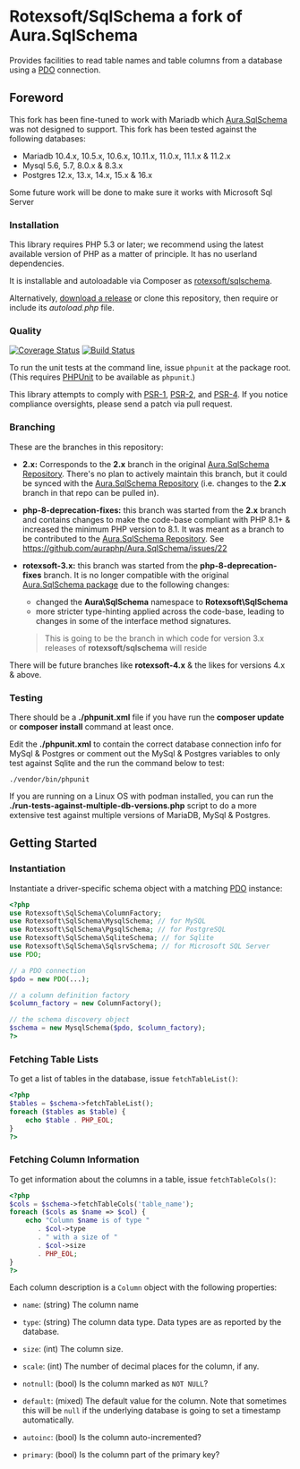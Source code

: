 # Rotexsoft/SqlSchema a fork of Aura.SqlSchema

Provides facilities to read table names and table columns from a database
using a [PDO](http://php.net/PDO) connection.

## Foreword

This fork has been fine-tuned to work with Mariadb which [Aura.SqlSchema](https://github.com/auraphp/Aura.SqlSchema) was not designed to support.
This fork has been tested against the following databases:
- Mariadb 10.4.x, 10.5.x, 10.6.x, 10.11.x, 11.0.x, 11.1.x & 11.2.x
- Mysql 5.6, 5.7, 8.0.x & 8.3.x 
- Postgres 12.x, 13.x, 14.x, 15.x & 16.x

Some future work will be done to make sure it works with Microsoft Sql Server

### Installation

This library requires PHP 5.3 or later; we recommend using the latest available version of PHP as a matter of principle. It has no userland dependencies.

It is installable and autoloadable via Composer as [rotexsoft/sqlschema](https://packagist.org/packages/rotexsoft/sqlschema).

Alternatively, [download a release](https://github.com/rotexdegba/Aura.SqlSchema/releases) or clone this repository, then require or include its _autoload.php_ file.

### Quality

[![Coverage Status](https://coveralls.io/repos/github/rotexdegba/Aura.SqlSchema/badge.svg?branch=rotexsoft-3.x)](https://coveralls.io/github/rotexdegba/Aura.SqlSchema?branch=rotexsoft-3.x)
[![Build Status](https://travis-ci.org/auraphp/Aura.SqlSchema.png?branch=develop-2)](https://travis-ci.org/auraphp/Aura.SqlSchema)

To run the unit tests at the command line, issue `phpunit` at the package root. (This requires [PHPUnit][] to be available as `phpunit`.)

[PHPUnit]: http://phpunit.de/manual/

This library attempts to comply with [PSR-1][], [PSR-2][], and [PSR-4][]. If
you notice compliance oversights, please send a patch via pull request.

[PSR-1]: https://github.com/php-fig/fig-standards/blob/master/accepted/PSR-1-basic-coding-standard.md
[PSR-2]: https://github.com/php-fig/fig-standards/blob/master/accepted/PSR-2-coding-style-guide.md
[PSR-4]: https://github.com/php-fig/fig-standards/blob/master/accepted/PSR-4-autoloader.md

### Branching

These are the branches in this repository:

- **2.x:** Corresponds to the **2.x** branch in the original [Aura.SqlSchema Repository](https://github.com/auraphp/Aura.SqlSchema). There's no plan to actively maintain this branch, but it could be synced with the [Aura.SqlSchema Repository](https://github.com/auraphp/Aura.SqlSchema) (i.e. changes to the **2.x** branch in that repo can be pulled in).


- **php-8-deprecation-fixes:** this branch was started from the **2.x** branch and contains changes to make the code-base compliant with PHP 8.1+ & increased the minimum PHP version to 8.1. It was meant as a branch to be contributed to the [Aura.SqlSchema Repository](https://github.com/auraphp/Aura.SqlSchema). See https://github.com/auraphp/Aura.SqlSchema/issues/22


- **rotexsoft-3.x:** this branch was started from the **php-8-deprecation-fixes** branch. It is no longer compatible with the original [Aura.SqlSchema package](https://github.com/auraphp/Aura.SqlSchema) due to the following changes:
  - changed the **Aura\SqlSchema** namespace to **Rotexsoft\SqlSchema**
  - more stricter type-hinting applied across the code-base, leading to changes in some of the interface method signatures.
  >This is going to be the branch in which code for version 3.x releases of **rotexsoft/sqlschema** will reside


There will be future branches like **rotexsoft-4.x** & the likes for versions 4.x & above.

### Testing

There should be a **./phpunit.xml** file if you have run the **composer update** or **composer install** command at least once.

Edit the **./phpunit.xml** to contain the correct database connection info for MySql & Postgres or comment out the MySql & Postgres variables to only test against Sqlite and the run the command below to test:

```
./vendor/bin/phpunit
```

If you are running on a Linux OS with podman installed, you can run the **./run-tests-against-multiple-db-versions.php** script to do a more extensive test against multiple versions of MariaDB, MySql & Postgres.

## Getting Started

### Instantiation

Instantiate a driver-specific schema object with a matching
[PDO](http://php.net/PDO) instance:

```php
<?php
use Rotexsoft\SqlSchema\ColumnFactory;
use Rotexsoft\SqlSchema\MysqlSchema; // for MySQL
use Rotexsoft\SqlSchema\PgsqlSchema; // for PostgreSQL
use Rotexsoft\SqlSchema\SqliteSchema; // for Sqlite
use Rotexsoft\SqlSchema\SqlsrvSchema; // for Microsoft SQL Server
use PDO;

// a PDO connection
$pdo = new PDO(...);

// a column definition factory
$column_factory = new ColumnFactory();

// the schema discovery object
$schema = new MysqlSchema($pdo, $column_factory);
?>
```

### Fetching Table Lists

To get a list of tables in the database, issue `fetchTableList()`:

```php
<?php
$tables = $schema->fetchTableList();
foreach ($tables as $table) {
    echo $table . PHP_EOL;
}
?>
```

### Fetching Column Information

To get information about the columns in a table, issue `fetchTableCols()`:

```php
<?php
$cols = $schema->fetchTableCols('table_name');
foreach ($cols as $name => $col) {
    echo "Column $name is of type "
       . $col->type
       . " with a size of "
       . $col->size
       . PHP_EOL;
}
?>
```

Each column description is a `Column` object with the following properties:

- `name`: (string) The column name

- `type`: (string) The column data type.  Data types are as reported by the database.

- `size`: (int) The column size.

- `scale`: (int) The number of decimal places for the column, if any.

- `notnull`: (bool) Is the column marked as `NOT NULL`?

- `default`: (mixed) The default value for the column. Note that sometimes
  this will be `null` if the underlying database is going to set a timestamp
  automatically.

- `autoinc`: (bool) Is the column auto-incremented?

- `primary`: (bool) Is the column part of the primary key?

